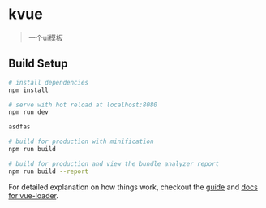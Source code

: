 # kvue

> 一个ui模板

## Build Setup

``` bash
# install dependencies
npm install

# serve with hot reload at localhost:8080
npm run dev

asdfas

# build for production with minification
npm run build

# build for production and view the bundle analyzer report
npm run build --report
```

For detailed explanation on how things work, checkout the [guide](http://vuejs-templates.github.io/webpack/) and [docs for vue-loader](http://vuejs.github.io/vue-loader).
